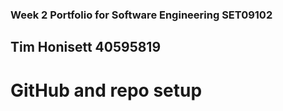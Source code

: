 ### Week 2 Portfolio for Software Engineering SET09102
## Tim Honisett 40595819

# GitHub and repo setup


